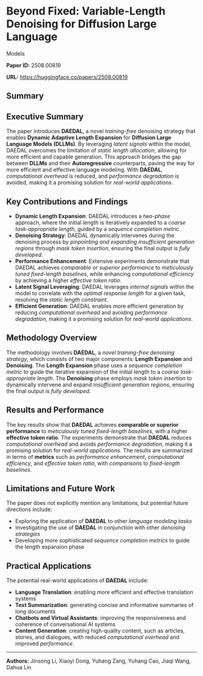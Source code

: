 # Beyond Fixed: Variable-Length Denoising for Diffusion Large Language
  Models

**Paper ID:** 2508.00819

**URL:** https://huggingface.co/papers/2508.00819

## Summary

## Executive Summary
The paper introduces **DAEDAL**, a novel *training-free* denoising strategy that enables **Dynamic Adaptive Length Expansion** for **Diffusion Large Language Models (DLLMs)**. By leveraging *latent signals* within the model, DAEDAL overcomes the limitation of *static length allocation*, allowing for more efficient and capable generation. This approach bridges the gap between **DLLMs** and their **Autoregressive** counterparts, paving the way for more efficient and effective language modeling. With **DAEDAL**, *computational overhead* is reduced, and *performance degradation* is avoided, making it a promising solution for *real-world applications*.

## Key Contributions and Findings
* **Dynamic Length Expansion**: DAEDAL introduces a *two-phase* approach, where the initial length is iteratively expanded to a *coarse task-appropriate length*, guided by a *sequence completion metric*.
* **Denoising Strategy**: DAEDAL dynamically intervenes during the denoising process by *pinpointing and expanding insufficient generation regions* through *mask token insertion*, ensuring the final output is *fully developed*.
* **Performance Enhancement**: Extensive experiments demonstrate that DAEDAL achieves *comparable or superior performance* to *meticulously tuned fixed-length baselines*, while enhancing *computational efficiency* by achieving a higher *effective token ratio*.
* **Latent Signal Leveraging**: DAEDAL leverages *internal signals* within the model to correlate with the *optimal response length* for a given task, resolving the *static length constraint*.
* **Efficient Generation**: DAEDAL enables more efficient generation by reducing *computational overhead* and avoiding *performance degradation*, making it a promising solution for *real-world applications*.

## Methodology Overview
The methodology involves **DAEDAL**, a *novel training-free denoising strategy*, which consists of two major components: **Length Expansion** and **Denoising**. The **Length Expansion** phase uses a *sequence completion metric* to guide the iterative expansion of the initial length to a *coarse task-appropriate length*. The **Denoising** phase employs *mask token insertion* to dynamically intervene and expand *insufficient generation regions*, ensuring the final output is *fully developed*.

## Results and Performance
The key results show that **DAEDAL** achieves **comparable or superior performance** to *meticulously tuned fixed-length baselines*, with a higher **effective token ratio**. The experiments demonstrate that **DAEDAL** reduces *computational overhead* and avoids *performance degradation*, making it a promising solution for *real-world applications*. The results are summarized in terms of **metrics** such as *performance enhancement*, *computational efficiency*, and *effective token ratio*, with *comparisons* to *fixed-length baselines*.

## Limitations and Future Work
The paper does not explicitly mention any limitations, but potential future directions include:
* Exploring the application of **DAEDAL** to other *language modeling tasks*
* Investigating the use of **DAEDAL** in conjunction with other *denoising strategies*
* Developing more sophisticated *sequence completion metrics* to guide the length expansion phase

## Practical Applications
The potential real-world applications of **DAEDAL** include:
* **Language Translation**: enabling more efficient and effective translation systems
* **Text Summarization**: generating concise and informative summaries of long documents
* **Chatbots and Virtual Assistants**: improving the responsiveness and coherence of conversational AI systems
* **Content Generation**: creating high-quality content, such as articles, stories, and dialogues, with reduced *computational overhead* and improved *performance*.

---

**Authors:** Jinsong Li, Xiaoyi Dong, Yuhang Zang, Yuhang Cao, Jiaqi Wang, Dahua Lin
